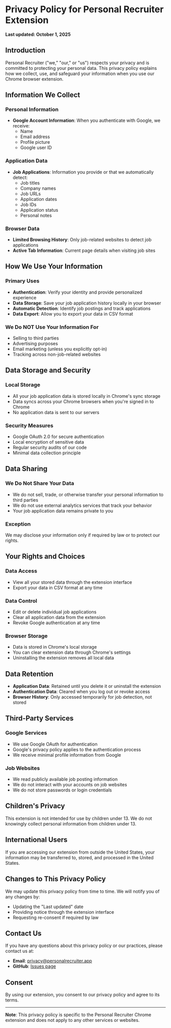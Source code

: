 # Privacy Policy for Personal Recruiter Extension

**Last updated: October 1, 2025**

## Introduction

Personal Recruiter ("we," "our," or "us") respects your privacy and is committed to protecting your personal data. This privacy policy explains how we collect, use, and safeguard your information when you use our Chrome browser extension.

## Information We Collect

### Personal Information
- **Google Account Information**: When you authenticate with Google, we receive:
  - Name
  - Email address
  - Profile picture
  - Google user ID

### Application Data
- **Job Applications**: Information you provide or that we automatically detect:
  - Job titles
  - Company names
  - Job URLs
  - Application dates
  - Job IDs
  - Application status
  - Personal notes

### Browser Data
- **Limited Browsing History**: Only job-related websites to detect job applications
- **Active Tab Information**: Current page details when visiting job sites

## How We Use Your Information

### Primary Uses
- **Authentication**: Verify your identity and provide personalized experience
- **Data Storage**: Save your job application history locally in your browser
- **Automatic Detection**: Identify job postings and track applications
- **Data Export**: Allow you to export your data in CSV format

### We Do NOT Use Your Information For
- Selling to third parties
- Advertising purposes
- Email marketing (unless you explicitly opt-in)
- Tracking across non-job-related websites

## Data Storage and Security

### Local Storage
- All your job application data is stored locally in Chrome's sync storage
- Data syncs across your Chrome browsers when you're signed in to Chrome
- No application data is sent to our servers

### Security Measures
- Google OAuth 2.0 for secure authentication
- Local encryption of sensitive data
- Regular security audits of our code
- Minimal data collection principle

## Data Sharing

### We Do Not Share Your Data
- We do not sell, trade, or otherwise transfer your personal information to third parties
- We do not use external analytics services that track your behavior
- Your job application data remains private to you

### Exception
We may disclose your information only if required by law or to protect our rights.

## Your Rights and Choices

### Data Access
- View all your stored data through the extension interface
- Export your data in CSV format at any time

### Data Control
- Edit or delete individual job applications
- Clear all application data from the extension
- Revoke Google authentication at any time

### Browser Storage
- Data is stored in Chrome's local storage
- You can clear extension data through Chrome's settings
- Uninstalling the extension removes all local data

## Data Retention

- **Application Data**: Retained until you delete it or uninstall the extension
- **Authentication Data**: Cleared when you log out or revoke access
- **Browser History**: Only accessed temporarily for job detection, not stored

## Third-Party Services

### Google Services
- We use Google OAuth for authentication
- Google's privacy policy applies to the authentication process
- We receive minimal profile information from Google

### Job Websites
- We read publicly available job posting information
- We do not interact with your accounts on job websites
- We do not store passwords or login credentials

## Children's Privacy

This extension is not intended for use by children under 13. We do not knowingly collect personal information from children under 13.

## International Users

If you are accessing our extension from outside the United States, your information may be transferred to, stored, and processed in the United States.

## Changes to This Privacy Policy

We may update this privacy policy from time to time. We will notify you of any changes by:
- Updating the "Last updated" date
- Providing notice through the extension interface
- Requesting re-consent if required by law

## Contact Us

If you have any questions about this privacy policy or our practices, please contact us at:

- **Email**: privacy@personalrecruiter.app
- **GitHub**: [Issues page](https://github.com/yourusername/personal-recruiter-extension/issues)

## Consent

By using our extension, you consent to our privacy policy and agree to its terms.

---

**Note**: This privacy policy is specific to the Personal Recruiter Chrome extension and does not apply to any other services or websites.
